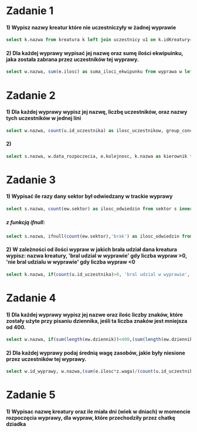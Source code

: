 # Zadanie 1
#### 1) Wypisz nazwy kreatur które nie uczestniczyły w żadnej wyprawie
```sql
select k.nazwa from kreatura k left join uczestnicy u1 on k.idKreatury=u1.id_uczestnika where u1.id_uczestnika is null;
```
#### 2) Dla każdej wyprawy wypisać jej nazwę oraz sumę ilości ekwipuinku, jaka została zabrana przez uczestników tej wyprawy.
```sql
select w.nazwa, sum(e.ilosc) as suma_iloci_ekwipunku from wyprawa w left join uczestnicy u on w.id_wyprawy=u.id_wyprawy left join kreatura k on u.id_uczestnika=k.idKreatury left join ekwipunek e on k.idKreatury=e.idKreatury group by w.id_wyprawy;
```

# Zadanie 2
#### 1) Dla każdej wyprawy wypisz jej nazwę, liczbę uczestników, oraz nazwy tych uczestników w jednej lini
```sql
select w.nazwa, count(u.id_uczestnika) as ilosc_uczestnikow, group_concat(k.nazwa) from wyprawa w left join uczestnicy u on w.id_wyprawy=u.id_wyprawy inner join kreatura k on k.idKreatury=u.id_uczestnika group by w.id_wyprawy;
```
#### 2)
```sql
select s.nazwa, w.data_rozpoczecia, e.kolejnosc, k.nazwa as kierownik from etapy_wyprawy e inner join wyprawa w on e.idWyprawy=w.id_wyprawy inner join kreatura k on k.idKreatury=w.kierownik join sektor s on e.sektor=s.id_sektora order by w.data_rozpoczecia asc, e.kolejnosc;
```
# Zadanie 3
#### 1) Wypisać ile razy dany sektor był odwiedzany w trackie wyprawy
```sql
select s.nazwa, count(ew.sektor) as ilosc_odwiedzin from sektor s inner join etapy_wyprawy ew on s.id_sektora=ew.sektor group by sektor;
```
##### z funkcją ifnull:
```sql
select s.nazwa, ifnull(count(ew.sektor),'brak') as ilosc_odwiedzin from sektor s inner join etapy_wyprawy ew on s.id_sektora=ew.sektor group by sektor;
```
#### 2) W zależności od ilości wypraw w jakich brała udział dana kreatura wypisz: nazwa kreatury, 'bral udzial w wyprawie' gdy liczba wypraw >0, 'nie bral udzialu w wyprawie' gdy liczba wypraw <0
```sql
select k.nazwa, if(count(u.id_uczestnika)>0, 'bral udzial w wyprawie','nie bral udzialu w wyprawie') as 'czy bral udzial' from uczestnicy u right join kreatura k on k.idKreatury=u.id_uczestnika group by k.nazwa;
```

# Zadanie 4
#### 1) Dla każdej wyprawy wypisz jej nazwe oraz ilośc liczby znaków, które zostały użyte przy pisaniu dziennika, jeśli ta liczba znaków jest mniejsza od 400.
```sql
select w.nazwa, if(sum(length(ew.dziennik))<400,(sum(length(ew.dziennik))),'wiecej niz 400' ) as 'ilosc znakow w dzienniku' from wyprawa w inner join etapy_wyprawy ew on w.id_wyprawy=ew.idWyprawy group by w.nazwa;
```
#### 2) Dla każdej wyprawy podaj średnią wagę zasobów, jakie były niesione przez uczestników tej wyprawy.
```sql
select w.id_wyprawy, w.nazwa,(sum(e.ilosc*z.waga)/(count(u.id_uczestnika))) as 'srednia waga niesiona przez uczestnika' from zasob z inner join ekwipunek e on e.idZasobu=z.idZasobu inner join uczestnicy u on id_uczestnika=e.idKreatury inner join wyprawa w on w.id_wyprawy=u.id_wyprawy group by id_wyprawy;
```

# Zadanie 5
#### 1) Wypisac nazwę kreatury oraz ile miała dni (wiek w dniach) w momencie rozpoczęcia wyprawy, dla wypraw, które przechodziły przez chatkę dziadka
```sql

```

